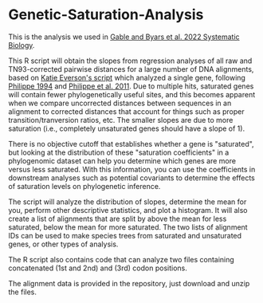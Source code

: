 # Genetic-Saturation-Analysis
This is the analysis we used in [Gable and Byars et al. 2022 Systematic Biology](https://academic.oup.com/sysbio/advance-article-abstract/doi/10.1093/sysbio/syac019/6543627?redirectedFrom=fulltext).

This R script will obtain the slopes from regression analyses of all raw and TN93-corrected pairwise distances for a large number of DNA alignments, based on [Katie Everson's script](https://www.kmeverson.org/blog/simple-dna-saturation-plots-in-r) which analyzed a single gene, following [Philippe 1994](https://onlinelibrary.wiley.com/doi/abs/10.1046/j.1420-9101.1994.7020247.x) and [Philippe et al. 2011](https://onlinelibrary.wiley.com/doi/abs/10.1046/j.1420-9101.1994.7020247.x). Due to multiple hits, saturated genes will contain fewer phylogenetically useful sites, and this becomes apparent when we compare uncorrected distances between sequences in an alignment to corrected distances that account for things such as proper transition/tranversion ratios, etc. The smaller slopes are due to more saturation (i.e., completely unsaturated genes should have a slope of 1).

There is no objective cutoff that establishes whether a gene is "saturated", but looking at the distribution of these "saturation coefficients" in a phylogenomic dataset can help you determine which genes are more versus less saturated. With this information, you can use the coefficients in downstream analyses such as potential covariants to determine the effects of saturation levels on phylogenetic inference.

The script will analyze the distribution of slopes, determine the mean for you, perform other descriptive statistics, and plot a histogram. It will also create a list of alignments that are split by above the mean for less saturated, below the mean for more saturated. The two lists of alignment IDs can be used to make species trees from saturated and unsaturated genes, or other types of analysis. 

The R script also contains code that can analyze two files containing concatenated (1st and 2nd) and (3rd) codon positions.

The alignment data is provided in the repository, just download and unzip the files.

